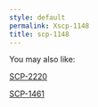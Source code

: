 ```yaml
---
style: default
permalink: Xscp-1148
title: scp-1148
---
```

You may also like:

[SCP-2220](http://scp-wiki.net/scp-2220)

[SCP-1461](http://scp-wiki.net/scp-1461)
